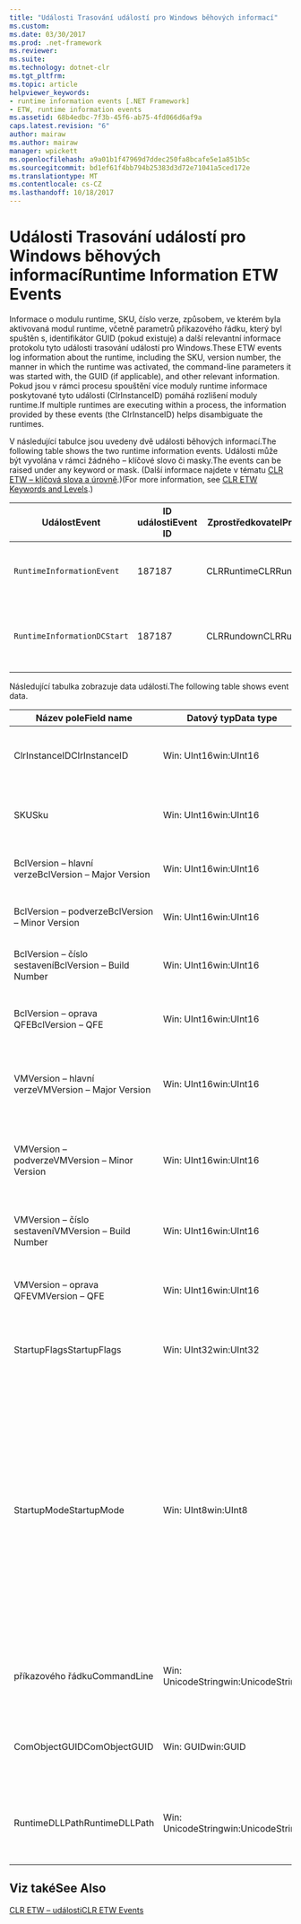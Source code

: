 ```yaml
---
title: "Události Trasování událostí pro Windows běhových informací"
ms.custom: 
ms.date: 03/30/2017
ms.prod: .net-framework
ms.reviewer: 
ms.suite: 
ms.technology: dotnet-clr
ms.tgt_pltfrm: 
ms.topic: article
helpviewer_keywords:
- runtime information events [.NET Framework]
- ETW, runtime information events
ms.assetid: 68b4edbc-7f3b-45f6-ab75-4fd066d6af9a
caps.latest.revision: "6"
author: mairaw
ms.author: mairaw
manager: wpickett
ms.openlocfilehash: a9a01b1f47969d7ddec250fa8bcafe5e1a851b5c
ms.sourcegitcommit: bd1ef61f4bb794b25383d3d72e71041a5ced172e
ms.translationtype: MT
ms.contentlocale: cs-CZ
ms.lasthandoff: 10/18/2017
---
```

# <a name="runtime-information-etw-events"></a><span data-ttu-id="afb05-102">Události Trasování událostí pro Windows běhových informací</span><span class="sxs-lookup"><span data-stu-id="afb05-102">Runtime Information ETW Events</span></span>
<span data-ttu-id="afb05-103">Informace o modulu runtime, SKU, číslo verze, způsobem, ve kterém byla aktivovaná modul runtime, včetně parametrů příkazového řádku, který byl spuštěn s, identifikátor GUID (pokud existuje) a další relevantní informace protokolu tyto události trasování událostí pro Windows.</span><span class="sxs-lookup"><span data-stu-id="afb05-103">These ETW events log information about the runtime, including the SKU, version number, the manner in which the runtime was activated, the command-line parameters it was started with, the GUID (if applicable), and other relevant information.</span></span> <span data-ttu-id="afb05-104">Pokud jsou v rámci procesu spouštění více moduly runtime informace poskytované tyto události (ClrInstanceID) pomáhá rozlišení moduly runtime.</span><span class="sxs-lookup"><span data-stu-id="afb05-104">If multiple runtimes are executing within a process, the information provided by these events (the ClrInstanceID) helps disambiguate the runtimes.</span></span>  
  
 <span data-ttu-id="afb05-105">V následující tabulce jsou uvedeny dvě události běhových informací.</span><span class="sxs-lookup"><span data-stu-id="afb05-105">The following table shows the two runtime information events.</span></span> <span data-ttu-id="afb05-106">Události může být vyvolána v rámci žádného – klíčové slovo či masky.</span><span class="sxs-lookup"><span data-stu-id="afb05-106">The events can be raised under any keyword or mask.</span></span> <span data-ttu-id="afb05-107">(Další informace najdete v tématu [CLR ETW – klíčová slova a úrovně](../../../docs/framework/performance/clr-etw-keywords-and-levels.md).)</span><span class="sxs-lookup"><span data-stu-id="afb05-107">(For more information, see [CLR ETW Keywords and Levels](../../../docs/framework/performance/clr-etw-keywords-and-levels.md).)</span></span>  
  
|<span data-ttu-id="afb05-108">Událost</span><span class="sxs-lookup"><span data-stu-id="afb05-108">Event</span></span>|<span data-ttu-id="afb05-109">ID události</span><span class="sxs-lookup"><span data-stu-id="afb05-109">Event ID</span></span>|<span data-ttu-id="afb05-110">Zprostředkovatel</span><span class="sxs-lookup"><span data-stu-id="afb05-110">Provider</span></span>|<span data-ttu-id="afb05-111">Popis</span><span class="sxs-lookup"><span data-stu-id="afb05-111">Description</span></span>|  
|-----------|--------------|--------------|-----------------|  
|`RuntimeInformationEvent`|<span data-ttu-id="afb05-112">187</span><span class="sxs-lookup"><span data-stu-id="afb05-112">187</span></span>|<span data-ttu-id="afb05-113">CLRRuntime</span><span class="sxs-lookup"><span data-stu-id="afb05-113">CLRRuntime</span></span>|<span data-ttu-id="afb05-114">Vyvolá, když je načten modulu runtime.</span><span class="sxs-lookup"><span data-stu-id="afb05-114">Raised when a runtime is loaded.</span></span>|  
|`RuntimeInformationDCStart`|<span data-ttu-id="afb05-115">187</span><span class="sxs-lookup"><span data-stu-id="afb05-115">187</span></span>|<span data-ttu-id="afb05-116">CLRRundown</span><span class="sxs-lookup"><span data-stu-id="afb05-116">CLRRundown</span></span>|<span data-ttu-id="afb05-117">Vytvoří výčet moduly runtime, která jsou načtena.</span><span class="sxs-lookup"><span data-stu-id="afb05-117">Enumerates the runtimes that are loaded.</span></span>|  
  
 <span data-ttu-id="afb05-118">Následující tabulka zobrazuje data událostí.</span><span class="sxs-lookup"><span data-stu-id="afb05-118">The following table shows event data.</span></span>  
  
|<span data-ttu-id="afb05-119">Název pole</span><span class="sxs-lookup"><span data-stu-id="afb05-119">Field name</span></span>|<span data-ttu-id="afb05-120">Datový typ</span><span class="sxs-lookup"><span data-stu-id="afb05-120">Data type</span></span>|<span data-ttu-id="afb05-121">Popis</span><span class="sxs-lookup"><span data-stu-id="afb05-121">Description</span></span>|  
|----------------|---------------|-----------------|  
|<span data-ttu-id="afb05-122">ClrInstanceID</span><span class="sxs-lookup"><span data-stu-id="afb05-122">ClrInstanceID</span></span>|<span data-ttu-id="afb05-123">Win: UInt16</span><span class="sxs-lookup"><span data-stu-id="afb05-123">win:UInt16</span></span>|<span data-ttu-id="afb05-124">Jedinečné ID pro instanci CLR nebo CoreCLR.</span><span class="sxs-lookup"><span data-stu-id="afb05-124">Unique ID for the instance of CLR or CoreCLR.</span></span>|  
|<span data-ttu-id="afb05-125">SKU</span><span class="sxs-lookup"><span data-stu-id="afb05-125">Sku</span></span>|<span data-ttu-id="afb05-126">Win: UInt16</span><span class="sxs-lookup"><span data-stu-id="afb05-126">win:UInt16</span></span>|<span data-ttu-id="afb05-127">1 – plocha CLR.</span><span class="sxs-lookup"><span data-stu-id="afb05-127">1 – Desktop CLR.</span></span><br /><br /> <span data-ttu-id="afb05-128">2 – CoreCLR.</span><span class="sxs-lookup"><span data-stu-id="afb05-128">2 – CoreCLR.</span></span>|  
|<span data-ttu-id="afb05-129">BclVersion – hlavní verze</span><span class="sxs-lookup"><span data-stu-id="afb05-129">BclVersion – Major Version</span></span>|<span data-ttu-id="afb05-130">Win: UInt16</span><span class="sxs-lookup"><span data-stu-id="afb05-130">win:UInt16</span></span>|<span data-ttu-id="afb05-131">Hlavní verze mscorlib.dll.</span><span class="sxs-lookup"><span data-stu-id="afb05-131">Major version of mscorlib.dll.</span></span>|  
|<span data-ttu-id="afb05-132">BclVersion – podverze</span><span class="sxs-lookup"><span data-stu-id="afb05-132">BclVersion – Minor Version</span></span>|<span data-ttu-id="afb05-133">Win: UInt16</span><span class="sxs-lookup"><span data-stu-id="afb05-133">win:UInt16</span></span>|<span data-ttu-id="afb05-134">Číslo podverze mscorlib.dll.</span><span class="sxs-lookup"><span data-stu-id="afb05-134">Minor version number of mscorlib.dll.</span></span>|  
|<span data-ttu-id="afb05-135">BclVersion – číslo sestavení</span><span class="sxs-lookup"><span data-stu-id="afb05-135">BclVersion – Build Number</span></span>|<span data-ttu-id="afb05-136">Win: UInt16</span><span class="sxs-lookup"><span data-stu-id="afb05-136">win:UInt16</span></span>|<span data-ttu-id="afb05-137">Číslo mscorlib.dll sestavení.</span><span class="sxs-lookup"><span data-stu-id="afb05-137">Build number of mscorlib.dll.</span></span>|  
|<span data-ttu-id="afb05-138">BclVersion – oprava QFE</span><span class="sxs-lookup"><span data-stu-id="afb05-138">BclVersion – QFE</span></span>|<span data-ttu-id="afb05-139">Win: UInt16</span><span class="sxs-lookup"><span data-stu-id="afb05-139">win:UInt16</span></span>|<span data-ttu-id="afb05-140">Oprava hotfix číslo verze mscorlib.dll.</span><span class="sxs-lookup"><span data-stu-id="afb05-140">Hotfix version number of mscorlib.dll.</span></span>|  
|<span data-ttu-id="afb05-141">VMVersion – hlavní verze</span><span class="sxs-lookup"><span data-stu-id="afb05-141">VMVersion – Major Version</span></span>|<span data-ttu-id="afb05-142">Win: UInt16</span><span class="sxs-lookup"><span data-stu-id="afb05-142">win:UInt16</span></span>|<span data-ttu-id="afb05-143">Verze clr.dll nebo coreclr.dll, v závislosti na SKU.</span><span class="sxs-lookup"><span data-stu-id="afb05-143">Version of clr.dll or coreclr.dll, depending on SKU.</span></span>|  
|<span data-ttu-id="afb05-144">VMVersion – podverze</span><span class="sxs-lookup"><span data-stu-id="afb05-144">VMVersion – Minor Version</span></span>|<span data-ttu-id="afb05-145">Win: UInt16</span><span class="sxs-lookup"><span data-stu-id="afb05-145">win:UInt16</span></span>|<span data-ttu-id="afb05-146">Podverze clr.dll nebo coreclr.dll, v závislosti na SKU.</span><span class="sxs-lookup"><span data-stu-id="afb05-146">Minor version of clr.dll or coreclr.dll, depending on SKU.</span></span>|  
|<span data-ttu-id="afb05-147">VMVersion – číslo sestavení</span><span class="sxs-lookup"><span data-stu-id="afb05-147">VMVersion – Build Number</span></span>|<span data-ttu-id="afb05-148">Win: UInt16</span><span class="sxs-lookup"><span data-stu-id="afb05-148">win:UInt16</span></span>|<span data-ttu-id="afb05-149">Číslo clr.dll nebo coreclr.dll sestavení.</span><span class="sxs-lookup"><span data-stu-id="afb05-149">Build number of clr.dll or coreclr.dll.</span></span>|  
|<span data-ttu-id="afb05-150">VMVersion – oprava QFE</span><span class="sxs-lookup"><span data-stu-id="afb05-150">VMVersion – QFE</span></span>|<span data-ttu-id="afb05-151">Win: UInt16</span><span class="sxs-lookup"><span data-stu-id="afb05-151">win:UInt16</span></span>|<span data-ttu-id="afb05-152">Oprava hotfix číslo verze clr.dll nebo coreclr.dll.</span><span class="sxs-lookup"><span data-stu-id="afb05-152">Hotfix version number of clr.dll or coreclr.dll.</span></span>|  
|<span data-ttu-id="afb05-153">StartupFlags</span><span class="sxs-lookup"><span data-stu-id="afb05-153">StartupFlags</span></span>|<span data-ttu-id="afb05-154">Win: UInt32</span><span class="sxs-lookup"><span data-stu-id="afb05-154">win:UInt32</span></span>|<span data-ttu-id="afb05-155">Spuštění příznaky definované v mscoree.h.</span><span class="sxs-lookup"><span data-stu-id="afb05-155">Startup flags defined in mscoree.h.</span></span>|  
|<span data-ttu-id="afb05-156">StartupMode</span><span class="sxs-lookup"><span data-stu-id="afb05-156">StartupMode</span></span>|<span data-ttu-id="afb05-157">Win: UInt8</span><span class="sxs-lookup"><span data-stu-id="afb05-157">win:UInt8</span></span>|<span data-ttu-id="afb05-158">0x01 – spravované spustitelný soubor.</span><span class="sxs-lookup"><span data-stu-id="afb05-158">0x01 - Managed executable.</span></span><br /><br /> <span data-ttu-id="afb05-159">0x02 - hostované CLR.</span><span class="sxs-lookup"><span data-stu-id="afb05-159">0x02 - Hosted CLR.</span></span><br /><br /> <span data-ttu-id="afb05-160">0x04 - C++ managed zprostředkovatel komunikace s objekty.</span><span class="sxs-lookup"><span data-stu-id="afb05-160">0x04 - C++ managed interop.</span></span><br /><br /> <span data-ttu-id="afb05-161">0x08 - COM aktivován.</span><span class="sxs-lookup"><span data-stu-id="afb05-161">0x08 - COM-activated.</span></span><br /><br /> <span data-ttu-id="afb05-162">0x10 - Další.</span><span class="sxs-lookup"><span data-stu-id="afb05-162">0x10 - Other.</span></span>|  
|<span data-ttu-id="afb05-163">příkazového řádku</span><span class="sxs-lookup"><span data-stu-id="afb05-163">CommandLine</span></span>|<span data-ttu-id="afb05-164">Win: UnicodeString</span><span class="sxs-lookup"><span data-stu-id="afb05-164">win:UnicodeString</span></span>|<span data-ttu-id="afb05-165">Nesmí být nulová pouze v případě StartupMode = 0x01.</span><span class="sxs-lookup"><span data-stu-id="afb05-165">Non-null only if StartupMode=0x01.</span></span>|  
|<span data-ttu-id="afb05-166">ComObjectGUID</span><span class="sxs-lookup"><span data-stu-id="afb05-166">ComObjectGUID</span></span>|<span data-ttu-id="afb05-167">Win: GUID</span><span class="sxs-lookup"><span data-stu-id="afb05-167">win:GUID</span></span>|<span data-ttu-id="afb05-168">Nesmí být nulová pouze v případě StartupMode = 0x08.</span><span class="sxs-lookup"><span data-stu-id="afb05-168">Non-null only if StartupMode=0x08.</span></span>|  
|<span data-ttu-id="afb05-169">RuntimeDLLPath</span><span class="sxs-lookup"><span data-stu-id="afb05-169">RuntimeDLLPath</span></span>|<span data-ttu-id="afb05-170">Win: UnicodeString</span><span class="sxs-lookup"><span data-stu-id="afb05-170">win:UnicodeString</span></span>|<span data-ttu-id="afb05-171">Cesta k souboru .dll CLR, který byl načten do procesu.</span><span class="sxs-lookup"><span data-stu-id="afb05-171">Path to the CLR .dll file that was loaded into the process.</span></span>|  
  
## <a name="see-also"></a><span data-ttu-id="afb05-172">Viz také</span><span class="sxs-lookup"><span data-stu-id="afb05-172">See Also</span></span>  
 [<span data-ttu-id="afb05-173">CLR ETW – události</span><span class="sxs-lookup"><span data-stu-id="afb05-173">CLR ETW Events</span></span>](../../../docs/framework/performance/clr-etw-events.md)
